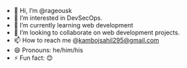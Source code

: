 - 👋 Hi, I’m @rageousk
- 👀 I’m interested in DevSecOps.
- 🌱 I’m currently learning web development
- 💞️ I’m looking to collaborate on web development projects.
- 📫 How to reach me @kambojsahil295@gmail.com
- 😄 Pronouns: he/him/his
- ⚡ Fun fact: 😊

<!---
rageousk/rageousk is a ✨ special ✨ repository because its `README.md` (this file) appears on your GitHub profile.
You can click the Preview link to take a look at your changes.
--->
